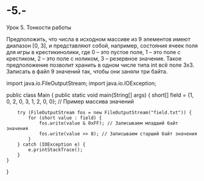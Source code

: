 # -5.-
Урок 5. Тонкости работы


Предположить, что числа в исходном массиве из 9 элементов имеют диапазон [0,
3], и представляют собой, например, состояния ячеек поля для игры в крестикинолики, где 0 – это пустое поле, 1 – это поле с крестиком, 2 – это поле с ноликом, 3
– резервное значение. Такое предположение позволит хранить в одном числе типа
int всё поле 3х3. Записать в файл 9 значений так, чтобы они заняли три байта.


import java.io.FileOutputStream;
import java.io.IOException;

public class Main {
    public static void main(String[] args) {
        short[] field = {1, 0, 2, 0, 3, 1, 2, 0, 0}; // Пример массива значений

        try (FileOutputStream fos = new FileOutputStream("field.txt")) {
            for (short value : field) {
                fos.write(value & 0xFF); // Записываем младший байт значения
                fos.write(value >> 8); // Записываем старший байт значения
            }
        } catch (IOException e) {
            e.printStackTrace();
        }
    }
}
